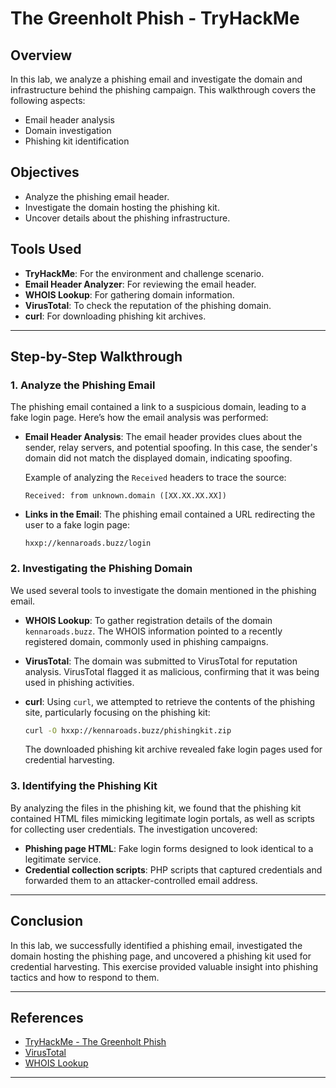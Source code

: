 # The Greenholt Phish - TryHackMe

## Overview
In this lab, we analyze a phishing email and investigate the domain and infrastructure behind the phishing campaign. This walkthrough covers the following aspects:
- Email header analysis
- Domain investigation
- Phishing kit identification

## Objectives
- Analyze the phishing email header.
- Investigate the domain hosting the phishing kit.
- Uncover details about the phishing infrastructure.

## Tools Used
- **TryHackMe**: For the environment and challenge scenario.
- **Email Header Analyzer**: For reviewing the email header.
- **WHOIS Lookup**: For gathering domain information.
- **VirusTotal**: To check the reputation of the phishing domain.
- **curl**: For downloading phishing kit archives.

---

## Step-by-Step Walkthrough

### 1. Analyze the Phishing Email
The phishing email contained a link to a suspicious domain, leading to a fake login page. Here’s how the email analysis was performed:

- **Email Header Analysis**: The email header provides clues about the sender, relay servers, and potential spoofing. In this case, the sender's domain did not match the displayed domain, indicating spoofing.
  
  Example of analyzing the `Received` headers to trace the source:
  ```
  Received: from unknown.domain ([XX.XX.XX.XX])
  ```

- **Links in the Email**: The phishing email contained a URL redirecting the user to a fake login page:
  ```
  hxxp://kennaroads.buzz/login
  ```

### 2. Investigating the Phishing Domain
We used several tools to investigate the domain mentioned in the phishing email.

- **WHOIS Lookup**: To gather registration details of the domain `kennaroads.buzz`. The WHOIS information pointed to a recently registered domain, commonly used in phishing campaigns.
  
- **VirusTotal**: The domain was submitted to VirusTotal for reputation analysis. VirusTotal flagged it as malicious, confirming that it was being used in phishing activities.

- **curl**: Using `curl`, we attempted to retrieve the contents of the phishing site, particularly focusing on the phishing kit:
  ```bash
  curl -O hxxp://kennaroads.buzz/phishingkit.zip
  ```

  The downloaded phishing kit archive revealed fake login pages used for credential harvesting.

### 3. Identifying the Phishing Kit
By analyzing the files in the phishing kit, we found that the phishing kit contained HTML files mimicking legitimate login portals, as well as scripts for collecting user credentials. The investigation uncovered:

- **Phishing page HTML**: Fake login forms designed to look identical to a legitimate service.
- **Credential collection scripts**: PHP scripts that captured credentials and forwarded them to an attacker-controlled email address.

---

## Conclusion
In this lab, we successfully identified a phishing email, investigated the domain hosting the phishing page, and uncovered a phishing kit used for credential harvesting. This exercise provided valuable insight into phishing tactics and how to respond to them.

---

## References
- [TryHackMe - The Greenholt Phish](https://tryhackme.com/room/thegreenholtphish)
- [VirusTotal](https://www.virustotal.com)
- [WHOIS Lookup](https://whois.domaintools.com/)

---

